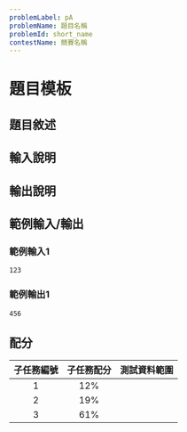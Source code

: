 ```yaml
---
problemLabel: pA
problemName: 題目名稱
problemId: short_name
contestName: 競賽名稱
---
```


# 題目模板

## 題目敘述


 ## 輸入說明


 ## 輸出說明


 ## 範例輸入/輸出

 ### 範例輸入1

 ```
 123
 ```


 ### 範例輸出1

 ```
 456
 ```

 ## 配分

 | 子任務編號 | 子任務配分      |   測試資料範圍   |
 |:----------:|:----------:|:---------------------:|
 | 1 | 12% |  |
 | 2 | 19% | |
 | 3 | 61% | |

